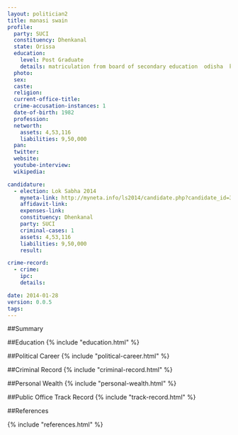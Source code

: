 ```yaml
---
layout: politician2
title: manasi swain
profile: 
  party: SUCI
  constituency: Dhenkanal
  state: Orissa
  education: 
    level: Post Graduate
    details: matriculation from board of secondary education  odisha  kumanda jarasingha high school in the year 1997  +2 arts passed from chse  odisha   angul govt college  angul  in the year 1999  +3 arts passed from utkal university  angul  govt  college  angul in
  photo: 
  sex: 
  caste: 
  religion: 
  current-office-title: 
  crime-accusation-instances: 1
  date-of-birth: 1982
  profession: 
  networth: 
    assets: 4,53,116
    liabilities: 9,50,000
  pan: 
  twitter: 
  website: 
  youtube-interview: 
  wikipedia: 

candidature: 
  - election: Lok Sabha 2014
    myneta-link: http://myneta.info/ls2014/candidate.php?candidate_id=3271
    affidavit-link: 
    expenses-link: 
    constituency: Dhenkanal 
    party: SUCI
    criminal-cases: 1
    assets: 4,53,116
    liabilities: 9,50,000
    result:  

crime-record: 
  - crime: 
    ipc: 
    details:  

date: 2014-01-28
version: 0.0.5
tags: 
---
```

##Summary


##Education
{% include "education.html" %}


##Political Career
{% include "political-career.html" %}


##Criminal Record
{% include "criminal-record.html" %}


##Personal Wealth
{% include "personal-wealth.html" %}


##Public Office Track Record
{% include "track-record.html" %}


##References


{% include "references.html" %}